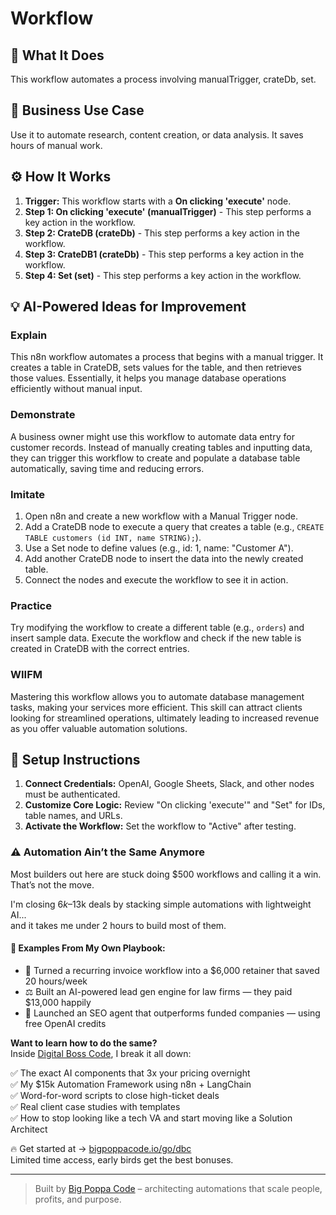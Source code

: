# Workflow

## 🚀 What It Does
This workflow automates a process involving manualTrigger, crateDb, set.

## 💼 Business Use Case
Use it to automate research, content creation, or data analysis. It saves hours of manual work.

## ⚙️ How It Works
1.  **Trigger:** This workflow starts with a **On clicking 'execute'** node.
2. **Step 1: On clicking 'execute' (manualTrigger)** - This step performs a key action in the workflow.
3. **Step 2: CrateDB (crateDb)** - This step performs a key action in the workflow.
4. **Step 3: CrateDB1 (crateDb)** - This step performs a key action in the workflow.
5. **Step 4: Set (set)** - This step performs a key action in the workflow.

## 💡 AI-Powered Ideas for Improvement
### Explain
This n8n workflow automates a process that begins with a manual trigger. It creates a table in CrateDB, sets values for the table, and then retrieves those values. Essentially, it helps you manage database operations efficiently without manual input.

### Demonstrate
A business owner might use this workflow to automate data entry for customer records. Instead of manually creating tables and inputting data, they can trigger this workflow to create and populate a database table automatically, saving time and reducing errors.

### Imitate
1. Open n8n and create a new workflow with a Manual Trigger node.
2. Add a CrateDB node to execute a query that creates a table (e.g., `CREATE TABLE customers (id INT, name STRING);`).
3. Use a Set node to define values (e.g., id: 1, name: "Customer A").
4. Add another CrateDB node to insert the data into the newly created table.
5. Connect the nodes and execute the workflow to see it in action.

### Practice
Try modifying the workflow to create a different table (e.g., `orders`) and insert sample data. Execute the workflow and check if the new table is created in CrateDB with the correct entries.

### WIIFM
Mastering this workflow allows you to automate database management tasks, making your services more efficient. This skill can attract clients looking for streamlined operations, ultimately leading to increased revenue as you offer valuable automation solutions.

## 🔧 Setup Instructions
1. **Connect Credentials:** OpenAI, Google Sheets, Slack, and other nodes must be authenticated.
2. **Customize Core Logic:** Review "On clicking 'execute'" and "Set" for IDs, table names, and URLs.
3. **Activate the Workflow:** Set the workflow to "Active" after testing.

### ⚠️ Automation Ain’t the Same Anymore

Most builders out here are stuck doing $500 workflows and calling it a win.  
That’s not the move.  

I'm closing $6k–$13k deals by stacking simple automations with lightweight AI...  
and it takes me under 2 hours to build most of them.

#### 🧠 Examples From My Own Playbook:
- 🔁 Turned a recurring invoice workflow into a $6,000 retainer that saved 20 hours/week  
- ⚖️ Built an AI-powered lead gen engine for law firms — they paid $13,000 happily  
- 🚀 Launched an SEO agent that outperforms funded companies — using free OpenAI credits  

**Want to learn how to do the same?**  
Inside [Digital Boss Code](https://bigpoppacode.io/go/dbc), I break it all down:

✅ The exact AI components that 3x your pricing overnight  
✅ My $15k Automation Framework using n8n + LangChain  
✅ Word-for-word scripts to close high-ticket deals  
✅ Real client case studies with templates  
✅ How to stop looking like a tech VA and start moving like a Solution Architect  

🔥 Get started at → [bigpoppacode.io/go/dbc](https://bigpoppacode.io/go/dbc)  
Limited time access, early birds get the best bonuses.

---
> Built by [Big Poppa Code](https://bigpoppacode.io) – architecting automations that scale people, profits, and purpose.
